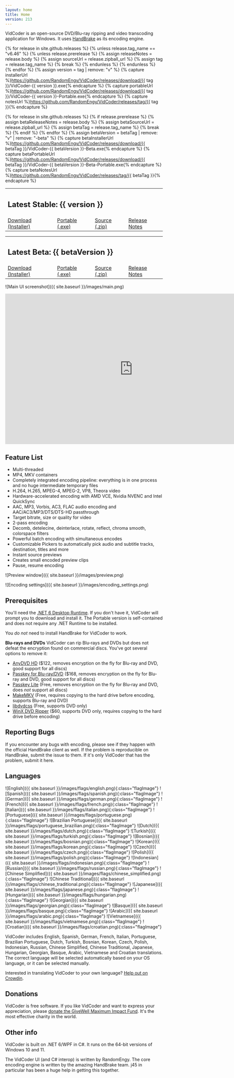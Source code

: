 ```yaml
---
layout: home
title: Home
version: 213
---
```


VidCoder is an open-source DVD/Blu-ray ripping and video transcoding application for Windows. It uses [HandBrake](http://handbrake.fr/) as its encoding engine.

{% for release in site.github.releases %}
{% unless release.tag_name == "v6.46" %}
{% unless release.prerelease %}
  {% assign releaseNotes = release.body %}
  {% assign sourceUrl = release.zipball_url %}
  {% assign tag = release.tag_name %}
  {% break %}
{% endunless %}
{% endunless %}
{% endfor %}
{% assign version = tag | remove: "v" %}
{% capture installerUrl %}https://github.com/RandomEngy/VidCoder/releases/download/{{ tag }}/VidCoder-{{ version }}.exe{% endcapture %}
{% capture portableUrl %}https://github.com/RandomEngy/VidCoder/releases/download/{{ tag }}/VidCoder-{{ version }}-Portable.exe{% endcapture %}
{% capture notesUrl %}https://github.com/RandomEngy/VidCoder/releases/tag/{{ tag }}{% endcapture %}

{% for release in site.github.releases %}
{% if release.prerelease %}
  {% assign betaReleaseNotes = release.body %}
  {% assign betaSourceUrl = release.zipball_url %}
  {% assign betaTag = release.tag_name %}
  {% break %}
{% endif %}
{% endfor %}
{% assign betaVersion = betaTag | remove: "v" | remove: "-beta" %}
{% capture betaInstallerUrl %}https://github.com/RandomEngy/VidCoder/releases/download/{{ betaTag }}/VidCoder-{{ betaVersion }}-Beta.exe{% endcapture %}
{% capture betaPortableUrl %}https://github.com/RandomEngy/VidCoder/releases/download/{{ betaTag }}/VidCoder-{{ betaVersion }}-Beta-Portable.exe{% endcapture %}
{% capture betaNotesUrl %}https://github.com/RandomEngy/VidCoder/releases/tag/{{ betaTag }}{% endcapture %}

<table class="releasesTable">
<tr><td colspan="4">
<h2 class="versionHeader">Latest Stable: {{ version }}</h2>
</td></tr>
<tr>
<td><a class="button" href="{{ installerUrl }}">Download (Installer)</a></td>
<td><a href="{{ portableUrl }}" class="secondaryInstallLink">Portable (.exe)</a></td>
<td><a href="{{ sourceUrl }}" class="secondaryInstallLink">Source (.zip)</a></td>
<td><a href="{{ notesUrl }}" class="secondaryInstallLink">Release Notes</a></td>
</tr>
</table>

<table class="releasesTable">
<tr><td colspan="4">
<h2 class="versionHeader betaVersionHeader">Latest Beta: {{ betaVersion }}</h2>
</td></tr>
<tr>
<td><a href="{{ betaInstallerUrl }}">Download (Installer)</a></td>
<td><a href="{{ betaPortableUrl }}" class="secondaryInstallLink">Portable (.exe)</a></td>
<td><a href="{{ betaSourceUrl }}" class="secondaryInstallLink">Source (.zip)</a></td>
<td><a href="{{ betaNotesUrl }}" class="secondaryInstallLink">Release Notes</a></td>
</tr>
</table>

![Main UI screenshot]({{ site.baseurl }}/images/main.png)

<iframe width="814" height="480" src="https://www.youtube.com/embed/5YEZHZghj0k" frameborder="0" allowfullscreen></iframe>

## Feature List

* Multi-threaded
* MP4, MKV containers
* Completely integrated encoding pipeline: everything is in one process and no huge intermediate temporary files
* H.264, H.265, MPEG-4, MPEG-2, VP8, Theora video
* Hardware-accelerated encoding with AMD VCE, Nvidia NVENC and Intel QuickSync
* AAC, MP3, Vorbis, AC3, FLAC audio encoding and AAC/AC3/MP3/DTS/DTS-HD passthrough
* Target bitrate, size or quality for video
* 2-pass encoding
* Decomb, detelecine, deinterlace, rotate, reflect, chroma smooth, colorspace filters
* Powerful batch encoding with simultaneous encodes
* Customizable Pickers to automatically pick audio and subtitle tracks, destination, titles and more
* Instant source previews
* Creates small encoded preview clips
* Pause, resume encoding

![Preview window]({{ site.baseurl }}/images/preview.png)

![Encoding settings]({{ site.baseurl }}/images/encoding_settings.png)

## Prerequisites
You'll need the [.NET 6 Desktop Runtime](https://dotnet.microsoft.com/en-us/download/dotnet/6.0). If you don't have it, VidCoder will prompt you to download and install it. The Portable version is self-contained and does not require any .NET Runtime to be installed.

You *do not* need to install HandBrake for VidCoder to work.

**Blu-rays and DVDs**
VidCoder can rip Blu-rays and DVDs but does not defeat the encryption found on commercial discs. You've got several options to remove it:
* [AnyDVD HD](https://www.redfox.bz/en/anydvdhd.html) ($122, removes encryption on the fly for Blu-ray and DVD, good support for all discs)
* [Passkey for Blu-ray/DVD](https://www.dvdfab.cn/passkey-for-blu-ray.htm) ($168, removes encryption on the fly for Blu-ray and DVD, good support for all discs)
* [Passkey Lite](https://www.dvdfab.cn/passkey-lite.htm) (Free, removes encryption on the fly for Blu-ray and DVD, does *not* support all discs)
* [MakeMKV](http://www.makemkv.com/) (Free, requires copying to the hard drive before encoding, supports Blu-ray and DVD)
* [libdvdcss](https://github.com/allienx/libdvdcss-dll) (Free, supports DVD only)
* [WinX DVD Ripper](https://www.winxdvd.com/) ($60, supports DVD only, requires copying to the hard drive before encoding)

## Reporting Bugs
If you encounter any bugs with encoding, please see if they happen with the official HandBrake client as well. If the problem is reproducible on HandBrake, submit the issue to them. If it's only VidCoder that has the problem, submit it here.

## Languages
![English]({{ site.baseurl }}/images/flags/english.png){:class="flagImage"} ![Spanish]({{ site.baseurl }}/images/flags/spanish.png){:class="flagImage"} ![German]({{ site.baseurl }}/images/flags/german.png){:class="flagImage"} ![French]({{ site.baseurl }}/images/flags/french.png){:class="flagImage"} ![Italian]({{ site.baseurl }}/images/flags/italian.png){:class="flagImage"} ![Portuguese]({{ site.baseurl }}/images/flags/portuguese.png){:class="flagImage"} ![Brazilian Portuguese]({{ site.baseurl }}/images/flags/portuguese_brazilian.png){:class="flagImage"} ![Dutch]({{ site.baseurl }}/images/flags/dutch.png){:class="flagImage"} ![Turkish]({{ site.baseurl }}/images/flags/turkish.png){:class="flagImage"} ![Bosnian]({{ site.baseurl }}/images/flags/bosnian.png){:class="flagImage"} ![Korean]({{ site.baseurl }}/images/flags/korean.png){:class="flagImage"} ![Czech]({{ site.baseurl }}/images/flags/czech.png){:class="flagImage"} ![Polish]({{ site.baseurl }}/images/flags/polish.png){:class="flagImage"} ![Indonesian]({{ site.baseurl }}/images/flags/indonesian.png){:class="flagImage"} ![Russian]({{ site.baseurl }}/images/flags/russian.png){:class="flagImage"} ![Chinese Simplified]({{ site.baseurl }}/images/flags/chinese_simplified.png){:class="flagImage"} ![Chinese Traditional]({{ site.baseurl }}/images/flags/chinese_traditional.png){:class="flagImage"} ![Japanese]({{ site.baseurl }}/images/flags/japanese.png){:class="flagImage"} ![Hungarian]({{ site.baseurl }}/images/flags/hungarian.png){:class="flagImage"} ![Georgian]({{ site.baseurl }}/images/flags/georgian.png){:class="flagImage"} ![Basque]({{ site.baseurl }}/images/flags/basque.png){:class="flagImage"} ![Arabic]({{ site.baseurl }}/images/flags/arabic.png){:class="flagImage"} ![Vietnamese]({{ site.baseurl }}/images/flags/vietnamese.png){:class="flagImage"} ![Croatian]({{ site.baseurl }}/images/flags/croatian.png){:class="flagImage"}

VidCoder includes English, Spanish, German, French, Italian, Portuguese, Brazilian Portuguese, Dutch, Turkish, Bosnian, Korean, Czech, Polish, Indonesian, Russian, Chinese Simplified, Chinese Traditional, Japanese, Hungarian, Georgian, Basque, Arabic, Vietnamese and Croatian translations. The correct language will be selected automatically based on your OS language, or it can be selected manually.

Interested in translating VidCoder to your own language? [Help out on Crowdin](http://crowdin.net/project/vidcoder).

## Donations
VidCoder is free software. If you like VidCoder and want to express your appreciation, please [donate the GiveWell Maximum Impact Fund](https://www.givewell.org/maximum-impact-fund). It's the most effective charity in the world.

## Other info
VidCoder is built on .NET 6/WPF in C#.
It runs on the 64-bit versions of Windows 10 and 11.

The VidCoder UI (and C# interop) is written by RandomEngy.
The core encoding engine is written by the amazing HandBrake team. j45 in particular has been a huge help in getting this together.
